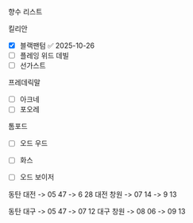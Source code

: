 
향수 리스트

킬리안
- [x] 블랙팬텀 ✅ 2025-10-26
- [ ] 플레잉 위드 데빌
- [ ] 선가스트

프레데릭말
- [ ] 아크네
- [ ] 포오레

톰포드
- [ ] 오드 우드
- [ ] 화스
- [ ] 오드 보이저


동탄 대전 -> 05 47 -> 6 28
대전 창원 -> 07 14 -> 9 13

동탄 대구 -> 05 47 -> 07 12
대구 창원 -> 08 06 -> 09 13